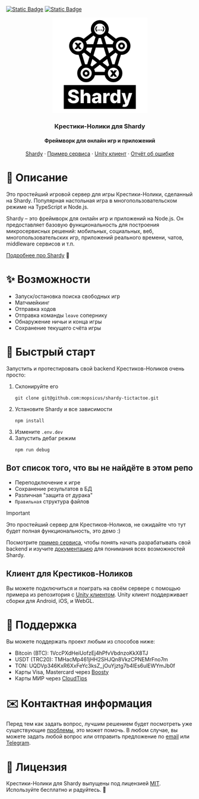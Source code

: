 <a href="./README.md">![Static Badge](https://img.shields.io/badge/english-118027)</a>
<a href="./README.ru.md">![Static Badge](https://img.shields.io/badge/russian-0390fc)</a>
<p align="center">
    <picture>
        <source media="(prefers-color-scheme: dark)" srcset="media/logo-ttt-dark.png">
        <source media="(prefers-color-scheme: light)" srcset="media/logo-ttt.png">
        <img alt="Крестики-Нолики для Shardy" height="256" width="256" src="media/logo-ttt.png">
    </picture>
</p>
<h3 align="center">Крестики-Нолики для Shardy</h3>
<h4 align="center">Фреймворк для онлайн игр и приложений</h4>
<p align="center">
    <a href="https://github.com/mopsicus/shardy">Shardy</a> · <a href="https://github.com/mopsicus/shardy-template">Пример сервиса</a> · <a href="https://github.com/mopsicus/shardy-unity">Unity клиент</a> · <a href="https://github.com/mopsicus/shardy-tictactoe/issues">Отчёт об ошибке</a>
</p>

# 💬 Описание

Это простейший игровой сервер для игры Крестики-Нолики, сделанный на Shardy. Популярная настольная игра в многопользовательском режиме на TypeScript и Node.js.

Shardy – это фреймворк для онлайн игр и приложений на Node.js. Он предоставляет базовую функциональность для построения микросервисных решений: мобильных, социальных, веб, многопользовательских игр, приложений реального времени, чатов, middleware сервисов и т.п.
 
[Подробнее про Shardy](https://github.com/mopsicus/shardy) 💪

# ✨ Возможности

- Запуск/остановка поиска свободных игр
- Матчмейкинг
- Отправка ходов
- Отправка команды `leave` сопернику
- Обнаружение ничьи и конца игры
- Сохранение текущего счёта игры

# 🚀 Быстрый старт

Запустить и протестировать свой backend Крестиков-Ноликов очень просто:

1. Склонируйте его
    ```
    git clone git@github.com:mopsicus/shardy-tictactoe.git
    ```
2. Установите Shardy и все зависимости
    ```
    npm install
    ```
3. Измените `.env.dev`
4. Запустить дебаг режим
    ```
    npm run debug
    ```

## Вот список того, что вы не найдёте в этом репо

- Переподключение к игре
- Сохранение результатов в БД
- Различная "защита от дурака"
- `Правильная` структура файлов

> [!IMPORTANT]
> Это простейший сервер для Крестиков-Ноликов, не ожидайте что тут будет полная функциональность, это демо :)

Посмотрите [пример сервиса](https://github.com/mopsicus/shardy-template), чтобы понять начать разрабатывать свой backend и изучите [документацию](https://github.com/mopsicus/shardy) для понимания всех возможностей Shardy.

## Клиент для Крестиков-Ноликов

Вы можете подключиться и поиграть на своём сервере с помощью примера из репозитория с [Unity клиентом](https://github.com/mopsicus/shardy-unity). Unity клиент поддерживает сборки для Android, iOS, и WebGL.

# 🤝 Поддержка

Вы можете поддержать проект любым из способов ниже:

* Bitcoin (BTC): 1VccPXdHeiUofzEj4hPfvVbdnzoKkX8TJ
* USDT (TRC20): TMHacMp461jHH2SHJQn8VkzCPNEMrFno7m
* TON: UQDVp346KxR6XxFeYc3ksZ_jOuYjztg7b4lEs6ulEWYmJb0f
* Карты Visa, Mastercard через [Boosty](https://boosty.to/mopsicus/donate)
* Карты МИР через [CloudTips](https://pay.cloudtips.ru/p/9f507669)

# ✉️ Контактная информация

Перед тем как задать вопрос, лучшим решением будет посмотреть уже существующие [проблемы](https://github.com/mopsicus/shardy-tictactoe/issues), это может помочь. В любом случае, вы можете задать любой вопрос или отправить предложение по [email](mailto:mail@mopsicus.ru) или [Telegram](https://t.me/mopsicus).

# 🔑 Лицензия

Крестики-Нолики для Shardy выпущены под лицензией [MIT](./LICENSE). Используйте бесплатно и радуйтесь. 🎉